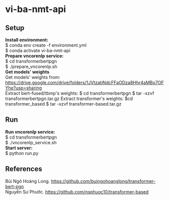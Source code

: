 # vi-ba-nmt-api

## Setup
**Install environment:** <br/>
$ conda env create -f environment.yml <br/>
$ conda activate vi-ba-nmt-api <br/>
**Prepare vncorenlp service:** <br/>
$ cd transformerbertpgn <br/>
$ ./prepare_vncorenlp.sh <br/>
**Get models' weights** <br/>
Get models' weights from: https://drive.google.com/drive/folders/1JVtzatiNdcFFaODza8Hhr4aMBo7OFYhe?usp=sharing <br/>
Extract bert-fused/tbmp's weights:
$ cd transformerbertpgn
$ tar -xzvf transformerbertpgn.tar.gz
Extract transformer's weights:
$cd transformer_based
$ tar -xzvf transformer-based.tar.gz


## Run
**Run vncorenlp service:** <br/>
$ cd transformerbertpgn <br/>
$ ./vncorenlp_service.sh <br/>
**Start server:** <br/>
$ python run.py

## References
Bùi Ngô Hoàng Long. https://github.com/buingohoanglong/transformer-bert-pgn <br/>
Nguyễn Sư Phước. https://github.com/nsphuoc10/transformer-based
